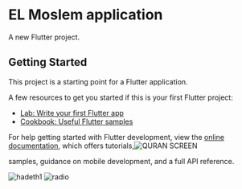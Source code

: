# EL Moslem application 

A new Flutter project.

## Getting Started

This project is a starting point for a Flutter application.

A few resources to get you started if this is your first Flutter project:

- [Lab: Write your first Flutter app](https://docs.flutter.dev/get-started/codelab)
- [Cookbook: Useful Flutter samples](https://docs.flutter.dev/cookbook)

For help getting started with Flutter development, view the
[online documentation](https://docs.flutter.dev/), which offers tutorials,![QURAN SCREEN](https://user-images.githubusercontent.com/108743395/219037836-607fdc4f-b6b0-41e3-bf96-c129d797f7ff.png)

samples, guidance on mobile development, and a full API reference.

![hadeth1](https://user-images.githubusercontent.com/108743395/219037402-edf47afc-f24b-4e96-93dd-c0dec3070c39.png)
![radio](https://user-images.githubusercontent.com/108743395/219038085-b2c37eae-9ad8-410a-a02f-2d96e17fbfd8.png)
